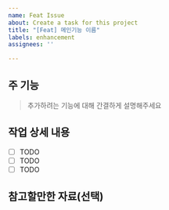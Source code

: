 ```yaml
---
name: Feat Issue
about: Create a task for this project
title: "[Feat] 메인기능 이름"
labels: enhancement
assignees: ''

---
```


## 주 기능

> 추가하려는 기능에 대해 간결하게 설명해주세요

## 작업 상세 내용

- [ ] TODO
- [ ] TODO
- [ ] TODO

## 참고할만한 자료(선택)
